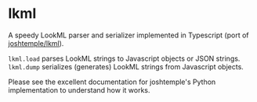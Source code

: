 # lkml

A speedy LookML parser and serializer implemented in Typescript (port of [joshtemple/lkml](https://github.com/joshtemple/lkml)).

`lkml.load` parses LookML strings to Javascript objects or JSON strings. `lkml.dump` serializes (generates) LookML strings from Javascript objects.

Please see the excellent documentation for joshtemple's Python implementation to understand how it works.
